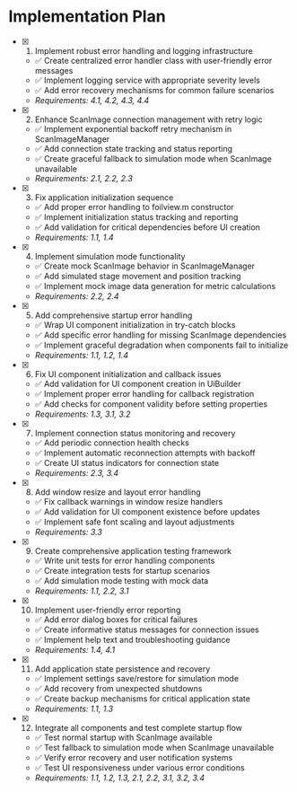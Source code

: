 # Implementation Plan

- [x] 1. Implement robust error handling and logging infrastructure
  - ✅ Create centralized error handler class with user-friendly error messages
  - ✅ Implement logging service with appropriate severity levels
  - ✅ Add error recovery mechanisms for common failure scenarios
  - _Requirements: 4.1, 4.2, 4.3, 4.4_

- [x] 2. Enhance ScanImage connection management with retry logic
  - ✅ Implement exponential backoff retry mechanism in ScanImageManager
  - ✅ Add connection state tracking and status reporting
  - ✅ Create graceful fallback to simulation mode when ScanImage unavailable
  - _Requirements: 2.1, 2.2, 2.3_

- [x] 3. Fix application initialization sequence
  - ✅ Add proper error handling to foilview.m constructor
  - ✅ Implement initialization status tracking and reporting
  - ✅ Add validation for critical dependencies before UI creation
  - _Requirements: 1.1, 1.4_

- [x] 4. Implement simulation mode functionality
  - ✅ Create mock ScanImage behavior in ScanImageManager
  - ✅ Add simulated stage movement and position tracking
  - ✅ Implement mock image data generation for metric calculations
  - _Requirements: 2.2, 2.4_

- [x] 5. Add comprehensive startup error handling
  - ✅ Wrap UI component initialization in try-catch blocks
  - ✅ Add specific error handling for missing ScanImage dependencies
  - ✅ Implement graceful degradation when components fail to initialize
  - _Requirements: 1.1, 1.2, 1.4_

- [x] 6. Fix UI component initialization and callback issues
  - ✅ Add validation for UI component creation in UiBuilder
  - ✅ Implement proper error handling for callback registration
  - ✅ Add checks for component validity before setting properties
  - _Requirements: 1.3, 3.1, 3.2_

- [x] 7. Implement connection status monitoring and recovery
  - ✅ Add periodic connection health checks
  - ✅ Implement automatic reconnection attempts with backoff
  - ✅ Create UI status indicators for connection state
  - _Requirements: 2.3, 3.4_

- [x] 8. Add window resize and layout error handling
  - ✅ Fix callback warnings in window resize handlers
  - ✅ Add validation for UI component existence before updates
  - ✅ Implement safe font scaling and layout adjustments
  - _Requirements: 3.3_

- [x] 9. Create comprehensive application testing framework
  - ✅ Write unit tests for error handling components
  - ✅ Create integration tests for startup scenarios
  - ✅ Add simulation mode testing with mock data
  - _Requirements: 1.1, 2.2, 3.1_

- [x] 10. Implement user-friendly error reporting
  - ✅ Add error dialog boxes for critical failures
  - ✅ Create informative status messages for connection issues
  - ✅ Implement help text and troubleshooting guidance
  - _Requirements: 1.4, 4.1_

- [x] 11. Add application state persistence and recovery
  - ✅ Implement settings save/restore for simulation mode
  - ✅ Add recovery from unexpected shutdowns
  - ✅ Create backup mechanisms for critical application state
  - _Requirements: 1.1, 1.3_

- [x] 12. Integrate all components and test complete startup flow
  - ✅ Test normal startup with ScanImage available
  - ✅ Test fallback to simulation mode when ScanImage unavailable
  - ✅ Verify error recovery and user notification systems
  - ✅ Test UI responsiveness under various error conditions
  - _Requirements: 1.1, 1.2, 1.3, 2.1, 2.2, 3.1, 3.2, 3.4_